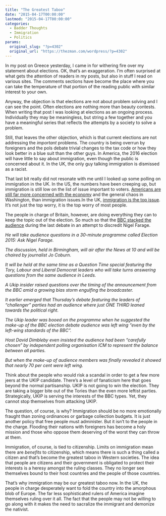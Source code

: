 ```yaml
---
title: "The Greatest Taboo"
date: "2015-04-17T00:00:00"
lastmod: "2015-04-17T00:00:00"
categories:
  - Badder Thoughts
  - Immigration
  - Politics
params:
  original_slug: "?p=4302"
  original_url: "https://thezman.com/wordpress/?p=4302"
---
```


In my post on Greece yesterday, I came in for withering fire over my
statement about elections. OK, that’s an exaggeration. I’m often
surprised at what gets the attention of readers in my posts, but also in
stuff I read on various sites. The comments sections have become the
place where you can take the temperature of that portion of the reading
public with similar interest to your own.

Anyway, the objection is that elections are not about problem solving
and I can see the point. Often elections are nothing more than beauty
contests. When writing that post I was looking at elections as an
ongoing process. Individually they may be meaningless, but string a few
together and you have a meaningful series that reflects the attempts by
a society to solve a problem.

Still, that leaves the other objection, which is that current elections
are not addressing the *important* problems. The country is being
overrun by foreigners and the pols debate trivial changes to the tax
code or how they look better in a blue suit than the other guys. In
America, the 2016 election will have little to say about immigration,
even though the public is concerned about it. In the UK, the only guy
talking immigration is dismissed as a racist.

That last bit really did not resonate with me until I looked up some
polling on immigration in the UK. In the US, the numbers have been
creeping up, but immigration is still low on the list of issue important
to voters.
<a href="http://www.gallup.com/poll/1675/most-important-problem.aspx"
rel="noopener" target="_blank">Americans are still far more concerned
with the economy</a> and the general chaos in Washington, than
immigration issues.In the UK, <a
href="http://www.economist.com/news/britain/21646835-recent-numbers-immigration-pushed-issue-top-voters-concerns-how-they-vote"
rel="noopener" target="_blank">immigration is the top issue</a>. It’s
not just the top worry, it is the top worry of most people.

The people in charge of Britain, however, are doing everything they can
to keep the topic out of the election. So much so that the <a
href="http://admin.dailyexpress.co.uk/news/politics/571294/Nigel-Farage-Ukip-BBC-debate-fixed-Question-Time?utm_content=buffere3f81&amp;utm_medium=social&amp;utm_source=twitter.com&amp;utm_campaign=buffer"
rel="noopener" target="_blank">BBC stacked the audience</a> during the
last debate in an attempt to discredit Nigel Farage.

*He will take audience questions in a 30-minute programme called
Election 2015: Ask Nigel Farage.*

*The discussion, held in Birmingham, will air after the News at 10 and
will be chaired by journalist Jo Coburn.*

*It will be held at the same time as a Question Time special featuring
the Tory, Labour and Liberal Democrat leaders who will take turns
answering questions from the same audience in Leeds.*

*A Ukip insider raised questions over the timing of the announcement
from the BBC amid a growing bias storm engulfing the broadcaster.*

*It earlier emerged that Thursday’s debate featuring the leaders of
“challenger” parties had an audience where just ONE THIRD leaned towards
the political right.*

*The Ukip leader was booed on the programme when he suggested the
make-up of the BBC election debate audience was left wing “even by the
left-wing standards of the BBC”.*

*Host David Dimbleby even insisted the audience had been “carefully
chosen” by independent polling organisation ICM to represent the balance
between all parties.*

*But when the make-up of audience members was finally revealed it showed
that nearly 70 per cent were left wing.*

Think about the people who would risk a scandal in order to get a few
more jeers at the UKIP candidate. There’s a level of fanaticism here
that goes beyond the normal partisanship. UKIP is not going to win the
election. They are taking a bigger bite out of the Tories than the even
more leftist parties. Strategically, UKIP is serving the interests of
the BBC types. Yet, they cannot stop themselves from attacking UKIP.

The question, of course, is why? Immigration should be no more
emotionally fraught than zoning ordinances or garbage collection
budgets. It is just another policy that free people must administer. But
it isn’t to the people in the charge. Flooding their nations with
foreigners has become a holy mission and those who oppose them deserving
of the worst they can throw at them.

Immigration, of course, is tied to citizenship. Limits on immigration
mean there are *benefits* to citizenship, which means there is such a
thing called a citizen and that’s become the greatest taboo in Western
societies. The idea that people are citizens and their government is
obligated to protect their interests is a heresy amongst the ruling
classes. They no longer see themselves bound to their host countries and
the people of those countries.

That’s why immigration may be our greatest taboo now. In the UK, the
people in charge desperately want to fold the country into the amorphous
blob of Europe. The far less sophisticated rulers of America imagine
themselves ruling over it all. The fact that the people may not be
willing to go along with it makes the need to sacralize the immigrant
and demonize the nativist.
